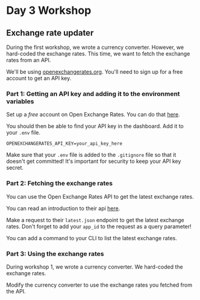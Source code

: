 # Day 3 Workshop

## Exchange rate updater

During the first workshop, we wrote a currency converter. However, we hard-coded
the exchange rates. This time, we want to fetch the exchange rates from an API.

We'll be using [openexchangerates.org](https://openexchangerates.org/). You'll
need to sign up for a free account to get an API key.

### Part 1: Getting an API key and adding it to the environment variables

Set up a _free_ account on Open Exchange Rates. You can do that
[here](https://openexchangerates.org/signup/free).

You should then be able to find your API key in the dashboard. Add it to your
`.env` file.

```
OPENEXCHANGERATES_API_KEY=your_api_key_here
```

Make sure that your `.env` file is added to the `.gitignore` file so that it
doesn't get committed! It's important for security to keep your API key secret.

### Part 2: Fetching the exchange rates

You can use the Open Exchange Rates API to get the latest exchange rates.

You can read an introduction to their api
[here](https://docs.openexchangerates.org/reference/api-introduction).

Make a request to their `latest.json` endpoint to get the latest exchange rates.
Don't forget to add your `app_id` to the request as a query parameter!

You can add a command to your CLI to list the latest exchange rates.

### Part 3: Using the exchange rates

During workshop 1, we wrote a currency converter. We hard-coded the exchange
rates.

Modify the currency converter to use the exchange rates you fetched from the
API.

